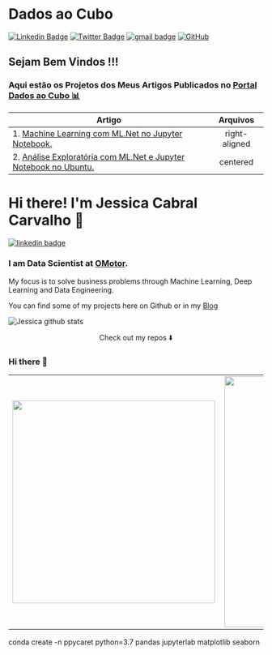 # Dados ao Cubo

[![Linkedin Badge](https://img.shields.io/badge/-LinkedIn-blue?style=flat-square&logo=Linkedin&logoColor=white&link=https://www.linkedin.com/in/davi-ramos/)](https://www.linkedin.com/in/davi-ramos/)
[![Twitter Badge](https://img.shields.io/badge/-Twitter-1DA1F2?style=flat-square&logo=Twitter&logoColor=white&link=https://twitter.com/Daviinfo/)](https://twitter.com/Daviinfo/)
[![gmail badge](https://img.shields.io/badge/Davi_Ramos-30302f?style=flat&logo=Gmail&logoColor=Red&link=mailto:davi.ramos@gmail.com)](mailto:davi.ramos@gmail.com)
<a href="https://github.com/DaviRamos"><img src="https://img.shields.io/github/followers/DaviRamos.svg?label=GitHub&style=social" alt="GitHub"></a>

## Sejam Bem Vindos !!!

### Aqui estão os Projetos dos Meus Artigos Publicados no <a href="https://dadosaocubo.com/author/dramos/" target="_blank">**Portal Dados ao Cubo 📊**</a>

| Artigo        | Arquivos      |
| ------------- |:-------------:|
| 1. <a href="https://dadosaocubo.com/machine-learning-com-ml-net-no-jupyter-notebook/" target="_blank">Machine Learning com ML.Net no Jupyter Notebook.</a>     | right-aligned |
|2. <a href="https://dadosaocubo.com/analise-exploratoria-com-ml-net-e-jupyter-notebook-no-ubuntu/" target="_blank">Análise Exploratória com ML.Net e Jupyter Notebook no Ubuntu.</a>     | centered      |



# Hi there! I'm Jessica Cabral Carvalho 👋

[![linkedin badge](https://img.shields.io/badge/Jessica_Cabral-30302f?style=flat&logo=linkedin)](https://www.linkedin.com/in/jessica-cabral-carvalho)


### I am Data Scientist at [OMotor](https://omotor.com.br/). 

My focus is to solve business problems through Machine Learning, Deep Learning and Data Engineering.

You can find some of my projects here on Github or in my [Blog](https://jcabralc.wordpress.com/)

![Jessica github stats](https://github-readme-stats.vercel.app/api?username=jcabralc)

<p align="center">
Check out my repos ⬇️  
</p>


### Hi there 👋

<center>
<table>
  <tr>
      <td><img width="400px" align="left" src="https://github-readme-stats.vercel.app/api/top-langs/?username=aslotte&hide=css,html&layout=compact" /></td>
      <td><img width="495px" align="left" src="https://github-readme-stats.vercel.app/api?username=aslotte&theme=default&count_private=true&show_icons=true" /></td>
  </tr>   
</table>
</center>

conda create -n ppycaret python=3.7 pandas jupyterlab matplotlib seaborn
